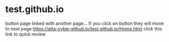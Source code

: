 # test.github.io
button page linked with another page... If you click on button they will move to next page
https://atta-cyber.github.io/test.github.io/Home.html click this link to quick review
